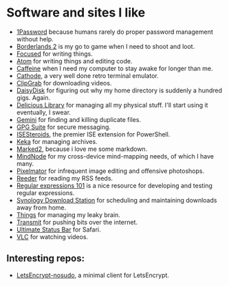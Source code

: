 # Software and sites I like

* [1Password](https://agilebits.com/onepassword) because humans rarely do proper password management without help.
* [Borderlands 2](http://www.borderlands2.com/) is my go to game when I need to shoot and loot.
* [Focused](https://71squared.com/focused) for writing things.
* [Atom](https://atom.io) for writing things and editing code.
* [Caffeine](http://lightheadsw.com/caffeine/) when I need my computer to stay awake for longer than me.
* [Cathode](http://www.secretgeometry.com/apps/cathode/), a very well done retro terminal emulator.
* [ClipGrab](http://clipgrab.org/) for downloading videos.
* [DaisyDisk](https://itunes.apple.com/dk/app/daisydisk/id411643860?mt=12) for figuring out why my home directory is suddenly a hundred gigs. Again.
* [Delicious Library](https://itunes.apple.com/dk/app/delicious-library-3/id635124250?mt=12) for managing all my physical stuff. I'll start using it eventually, I swear.
* [Gemini](https://itunes.apple.com/dk/app/gemini-the-duplicate-finder/id463541543?mt=12) for finding and killing duplicate files.
* [GPG Suite](https://gpgtools.org/) for secure messaging.
* [ISESteroids](http://www.powertheshell.com/isesteroids/), the premier ISE extension for PowerShell.
* [Keka](http://www.kekaosx.com/en/) for managing archives.
* [Marked2](http://marked2app.com/), because i love me some markdown.
* [MindNode](https://itunes.apple.com/dk/app/mindnode-pro/id402398561?mt=12) for my cross-device mind-mapping needs, of which I have many.
* [Pixelmator](https://itunes.apple.com/dk/app/pixelmator/id407963104?mt=12) for infrequent image editing and offensive photoshops.
* [Reeder](http://reederapp.com/mac/) for reading my RSS feeds.
* [Regular expressions 101](https://regex101.com/) is a nice resource for developing and testing regular expressions.
* [Synology Download Station](http://www.download-station-extension.com/) for scheduling and maintaining downloads away from home.
* [Things](https://culturedcode.com/things/) for managing my leaky brain.
* [Transmit](https://itunes.apple.com/dk/app/transmit/id403388562?mt=12) for pushing bits over the internet.
* [Ultimate Status Bar](http://ultimatestatusbar.com/) for Safari.
* [VLC](http://www.videolan.org/) for watching videos.

## Interesting repos:
* [LetsEncrypt-nosudo](https://github.com/diafygi/letsencrypt-nosudo), a minimal client for LetsEncrypt.
